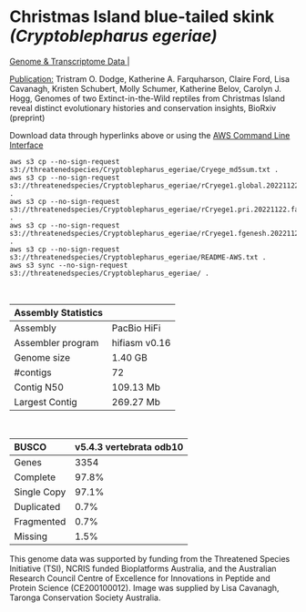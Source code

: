 # **Christmas Island blue-tailed skink** *(Cryptoblepharus egeriae)* 

[Genome & Transcriptome Data ](https://threatenedspecies.s3.ap-southeast-2.amazonaws.com/index.html) | 

[Publication:]()  Tristram O. Dodge, Katherine A. Farquharson, Claire Ford, Lisa Cavanagh, Kristen Schubert, Molly Schumer, Katherine Belov, Carolyn J. Hogg, Genomes of two Extinct-in-the-Wild reptiles from Christmas Island reveal distinct evolutionary histories and conservation insights, BioRxiv (preprint)

Download data through hyperlinks above or using the [AWS Command Line Interface](https://docs.aws.amazon.com/cli/latest/userguide/cli-chap-install.html)
  
```
aws s3 cp --no-sign-request s3://threatenedspecies/Cryptoblepharus_egeriae/Cryege_md5sum.txt .
aws s3 cp --no-sign-request s3://threatenedspecies/Cryptoblepharus_egeriae/rCryege1.global.20221122.fasta.gz .
aws s3 cp --no-sign-request s3://threatenedspecies/Cryptoblepharus_egeriae/rCryege1.pri.20221122.fasta.gz .
aws s3 cp --no-sign-request s3://threatenedspecies/Cryptoblepharus_egeriae/rCryege1.fgenesh.20221122.gff3 .
aws s3 cp --no-sign-request s3://threatenedspecies/Cryptoblepharus_egeriae/README-AWS.txt .
aws s3 sync --no-sign-request s3://threatenedspecies/Cryptoblepharus_egeriae/ .
```

<br>

| Assembly Statistics |  |
|:--- | --- |
| Assembly    | PacBio HiFi |
| Assembler program |  hifiasm v0.16 |
| Genome size | 1.40 GB |
| #contigs | 72 |
| Contig N50 | 109.13 Mb |
| Largest Contig | 269.27 Mb |

<br>

| **BUSCO** | **v5.4.3 vertebrata odb10** |
|:--- | --- |
| Genes    | 3354 |
| Complete    | 97.8% |
| Single Copy |  97.1% |
| Duplicated | 0.7% |
| Fragmented | 0.7% |
| Missing | 1.5%  |

This genome data was supported by funding from the Threatened Species Initiative (TSI), NCRIS funded Bioplatforms Australia, and the Australian Research Council Centre of Excellence for Innovations in Peptide and Protein Science (CE200100012). Image was supplied by Lisa Cavanagh, Taronga Conservation Society Australia.
